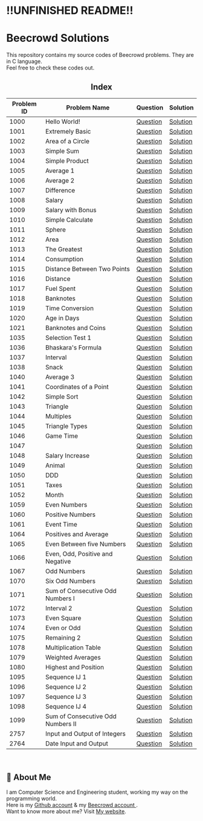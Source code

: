 # !!UNFINISHED README!!
# Beecrowd Solutions 

This repository contains my source codes of Beecrowd problems. They are in C language.  
Feel free to check these codes out.

<div align="center">

## Index

| Problem ID | Problem Name      | Question                      | Solution                            |
| -----------| ------------------|-------------------------------|-------------------------------------|
| 1000 | Hello World! | [Question](https://www.beecrowd.com.br/judge/en/problems/view/1000) | [Solution]()
| 1001 | Extremely Basic | [Question](https://www.beecrowd.com.br/judge/en/problems/view/1001) | [Solution]()
| 1002 | Area of a Circle | [Question](https://www.beecrowd.com.br/judge/en/problems/view/1002) | [Solution]()
| 1003 | Simple Sum | [Question](https://www.beecrowd.com.br/judge/en/problems/view/1003) | [Solution]()
| 1004 | Simple Product | [Question](https://www.beecrowd.com.br/judge/en/problems/view/1004) | [Solution]()
| 1005 | Average 1 | [Question]() | [Solution](https://www.beecrowd.com.br/judge/en/problems/view/1005)
| 1006 | Average 2 | [Question](https://www.beecrowd.com.br/judge/en/problems/view/1006) | [Solution]()
| 1007 | Difference | [Question](https://www.beecrowd.com.br/judge/en/problems/view/1007) | [Solution]()
| 1008 | Salary | [Question](https://www.beecrowd.com.br/judge/en/problems/view/1008) | [Solution]()
| 1009 | Salary with Bonus | [Question](https://www.beecrowd.com.br/judge/en/problems/view/1009) | [Solution]()
| 1010 | Simple Calculate | [Question](https://www.beecrowd.com.br/judge/en/problems/view/1010) | [Solution]()
| 1011 | Sphere | [Question](https://www.beecrowd.com.br/judge/en/problems/view/1011) | [Solution]()
| 1012 | Area | [Question](https://www.beecrowd.com.br/judge/en/problems/view/1012) | [Solution]()
| 1013 | The Greatest | [Question](https://www.beecrowd.com.br/judge/en/problems/view/1013) | [Solution]()
| 1014 | Consumption | [Question](https://www.beecrowd.com.br/judge/en/problems/view/1014) | [Solution]()
| 1015 | Distance Between Two Points | [Question](https://www.beecrowd.com.br/judge/en/problems/view/1015) | [Solution]()
| 1016 | Distance | [Question](https://www.beecrowd.com.br/judge/en/problems/view/1016) | [Solution]()
| 1017 | Fuel Spent | [Question](https://www.beecrowd.com.br/judge/en/problems/view/1017) | [Solution]()
| 1018 | Banknotes | [Question](https://www.beecrowd.com.br/judge/en/problems/view/1018) | [Solution]()
| 1019 | Time Conversion | [Question](https://www.beecrowd.com.br/judge/en/problems/view/1019) | [Solution]()
| 1020 | Age in Days | [Question](https://www.beecrowd.com.br/judge/en/problems/view/1020) | [Solution]()
| 1021 | Banknotes and Coins | [Question](https://www.beecrowd.com.br/judge/en/problems/view/1021) | [Solution]()
| 1035 | Selection Test 1 | [Question](https://www.beecrowd.com.br/judge/en/problems/view/1022) | [Solution]()
| 1036 | Bhaskara's Formula | [Question](https://www.beecrowd.com.br/judge/en/problems/view/1036) | [Solution]()
| 1037 | Interval | [Question](https://www.beecrowd.com.br/judge/en/problems/view/1037) | [Solution]()
| 1038 | Snack | [Question](https://www.beecrowd.com.br/judge/en/problems/view/1038) | [Solution]()
| 1040 | Average 3 | [Question](https://www.beecrowd.com.br/judge/en/problems/view/1040) | [Solution]()
| 1041 | Coordinates of a Point | [Question](https://www.beecrowd.com.br/judge/en/problems/view/1041) | [Solution]()
| 1042 | Simple Sort | [Question](https://www.beecrowd.com.br/judge/en/problems/view/1042) | [Solution]()
| 1043 | Triangle | [Question](https://www.beecrowd.com.br/judge/en/problems/view/1043) | [Solution]()
| 1044 | Multiples | [Question](https://www.beecrowd.com.br/judge/en/problems/view/1044) | [Solution]()
| 1045 | Triangle Types | [Question](https://www.beecrowd.com.br/judge/en/problems/view/1045) | [Solution]()
| 1046 | Game Time | [Question](https://www.beecrowd.com.br/judge/en/problems/view/1046) | [Solution]()
| 1047 |  | [Question]() | [Solution]()
| 1048 | Salary Increase | [Question](https://www.beecrowd.com.br/judge/en/problems/view/1048) | [Solution]()
| 1049 | Animal | [Question](https://www.beecrowd.com.br/judge/en/problems/view/1049) | [Solution]()
| 1050 | DDD | [Question](https://www.beecrowd.com.br/judge/en/problems/view/1050) | [Solution]()
| 1051 | Taxes | [Question](https://www.beecrowd.com.br/judge/en/problems/view/1051) | [Solution]()
| 1052 | Month | [Question](https://www.beecrowd.com.br/judge/en/problems/view/1052) | [Solution]()
| 1059 | Even Numbers | [Question](https://www.beecrowd.com.br/judge/en/problems/view/1059) | [Solution]()
| 1060 | Positive Numbers | [Question](https://www.beecrowd.com.br/judge/en/problems/view/1060) | [Solution]()
| 1061 | Event Time | [Question](https://www.beecrowd.com.br/judge/en/problems/view/1061) | [Solution]()
| 1064 | Positives and Average | [Question](https://www.beecrowd.com.br/judge/en/problems/view/1064) | [Solution]()
| 1065 | Even Between five Numbers | [Question](https://www.beecrowd.com.br/judge/en/problems/view/1065) | [Solution]()
| 1066 | Even, Odd, Positive and Negative | [Question](https://www.beecrowd.com.br/judge/en/problems/view/1066) | [Solution]()
| 1067 | Odd Numbers | [Question](https://www.beecrowd.com.br/judge/en/problems/view/1067) | [Solution]()
| 1070 | Six Odd Numbers | [Question](https://www.beecrowd.com.br/judge/en/problems/view/1070) | [Solution]()
| 1071 | Sum of Consecutive Odd Numbers I | [Question](https://www.beecrowd.com.br/judge/en/problems/view/1071) | [Solution]()
| 1072 | Interval 2 | [Question](https://www.beecrowd.com.br/judge/en/problems/view/1072) | [Solution]()
| 1073 | Even Square | [Question](https://www.beecrowd.com.br/judge/en/problems/view/1073) | [Solution]()
| 1074 | Even or Odd | [Question](https://www.beecrowd.com.br/judge/en/problems/view/1074) | [Solution]()
| 1075 | Remaining 2 | [Question](https://www.beecrowd.com.br/judge/en/problems/view/1075) | [Solution]()
| 1078 | Multiplication Table | [Question](https://www.beecrowd.com.br/judge/en/problems/view/1078) | [Solution]()
| 1079 | Weighted Averages | [Question](https://www.beecrowd.com.br/judge/en/problems/view/1079) | [Solution]()
| 1080 | Highest and Position | [Question](https://www.beecrowd.com.br/judge/en/problems/view/1080) | [Solution]()
| 1095 | Sequence IJ 1 | [Question](https://www.beecrowd.com.br/judge/en/problems/view/1095) | [Solution]()
| 1096 | Sequence IJ 2 | [Question](https://www.beecrowd.com.br/judge/en/problems/view/1096) | [Solution]()
| 1097 | Sequence IJ 3 | [Question](https://www.beecrowd.com.br/judge/en/problems/view/1097) | [Solution]()
| 1098 | Sequence IJ 4 | [Question](https://www.beecrowd.com.br/judge/en/problems/view/1098) | [Solution]()
| 1099 | Sum of Consecutive Odd Numbers II | [Question](https://www.beecrowd.com.br/judge/en/problems/view/1099) | [Solution]()
| 2757 | Input and Output of Integers | [Question](https://www.beecrowd.com.br/judge/en/problems/view/2757) | [Solution]()
| 2764 | Date Input and Output | [Question](https://www.beecrowd.com.br/judge/en/problems/view/2764) | [Solution]()


<br> 
</div>

## 🚀 About Me

I am Computer Science and Engineering student, working my way on the programming world.  
Here is my [Github account](https://github.com/ShazidMashrafi) & my [Beecrowd account ](https://www.beecrowd.com.br/judge/en/profile/790252).  
Want to know more about me? Visit [My website](https://shazidmashrafi.com).  